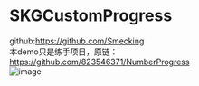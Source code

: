 # SKGCustomProgress

github:https://github.com/Smecking
</br>
本demo只是练手项目，原链：https://github.com/823546371/NumberProgress
</br>
![image](https://github.com/Smecking/SKGCustomProgress/progress.png)